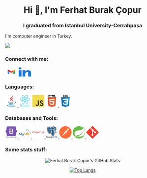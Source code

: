 <h1 align="center">Hi 👋, I'm Ferhat Burak Çopur</h1>
<h3 align="center">I graduated from Istanbul University-Cerrahpaşa</h3>

<p>I'm computer engineer in Turkey.</p>

![](https://komarev.com/ghpvc/?username=ferhatburakk&style=flat-square&label=PROFILE+VIEWS)

<h3 align="left">Connect with me:</h3>
<p align="left">
<a href="mailto:ferhat.burak.46@gmail.com" target="blank"><img align="center" src="https://github.com/doganzehra/doganzehra/blob/main/social_icon/icon.svg" height="30" width="40" /></a>
<a href="https://www.linkedin.com/in/ferhatburakcopur/" target="blank"><img align="center" src="https://github.com/doganzehra/doganzehra/blob/main/social_icon/linked-in-alt.svg" alt="https://www.linkedin.com/in/ferhatburakcopur/" height="30" width="40" /></a>
</p>

<h3 align="left">Languages:</h3>
<p align="left"> 
<a href="https://www.java.com" target="_blank" rel="noreferrer"> <img src="https://github.com/doganzehra/doganzehra/blob/main/languages_icon/java.svg" alt="java" width="40" height="40"/> </a>
<a href="https://reactjs.org/" target="_blank"><img alt="react" src="https://github.com/doganzehra/doganzehra/blob/main/languages_icon/reactjs.svg" width="40" /></a>
<a href="https://developer.mozilla.org/en-US/docs/Web/JavaScript" target="_blank"><img alt="javascript" src="https://github.com/doganzehra/doganzehra/blob/main/languages_icon/javascript.svg" width="40" /></a>
<a href="https://www.w3schools.com/html/default.asp" target="_blank" rel="noreferrer"> <img src="https://github.com/doganzehra/doganzehra/blob/main/languages_icon/html5.svg" alt="html5" width="40" height="40"/> </a> 
<a href="https://www.w3schools.com/css/" target="_blank"><img alt="css3" src="https://github.com/doganzehra/doganzehra/blob/main/languages_icon/css3.svg" style="height:40px; width:40px" /></a> 
</p>

<h3 align="left">Databases and Tools:</h3>
<p align="left">
<a href="https://getbootstrap.com" target="_blank" rel="noreferrer"> <img src="https://github.com/doganzehra/doganzehra/blob/main/databases_and_tools/bootstrap-plain-wordmark.svg" alt="bootstrap" width="40" height="40"/> </a> 
<a href="https://www.mysql.com/" target="_blank" rel="noreferrer"> <img src="https://github.com/doganzehra/doganzehra/blob/main/databases_and_tools/mysql.svg" alt="mysql" width="40" height="40"/> </a> 
<a href="https://www.oracle.com/" target="_blank" rel="noreferrer"> <img src="https://github.com/doganzehra/doganzehra/blob/main/databases_and_tools/oracle.svg" alt="oracle" width="40" height="40"/> </a> 
<a href="https://www.postgresql.org" target="_blank" rel="noreferrer"> <img src="https://github.com/doganzehra/doganzehra/blob/main/databases_and_tools/postgresql.svg" alt="postgresql" width="40" height="40"/> </a> 
<a href="https://postman.com" target="_blank" rel="noreferrer"> <img src="https://github.com/doganzehra/doganzehra/blob/main/databases_and_tools/postman.svg" alt="postman" width="40" height="40"/> </a> 
<a href="https://spring.io/" target="_blank" rel="noreferrer"> <img src="https://github.com/doganzehra/doganzehra/blob/main/databases_and_tools/spring.svg" alt="spring" width="40" height="40"/> </a> 
<a href="https://git-scm.com/" target="_blank"><img alt="git" src="https://github.com/doganzehra/doganzehra/blob/main/databases_and_tools/git.svg" width="40" /></a>
</p>

<h3 align="left">Some stats stuff:</h3>
<div align="center">
  
  ![Ferhat Burak Çopur's GitHub Stats](https://github-readme-stats.vercel.app/api?username=ferhatburakk&show_icons=true&count_private=true)
  
  
 [![Top Langs](https://github-readme-stats.vercel.app/api/top-langs/?username=ferhatburakk)](https://github.com/anuraghazra/github-readme-stats)
  

